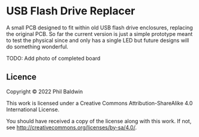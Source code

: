 # USB Flash Drive Replacer

A small PCB designed to fit within old USB flash drive enclosures, replacing the original PCB. So far the current version is just a simple prototype meant to test the physical since and only has a single LED but future designs will do something wonderful.

TODO: Add photo of completed board

## Licence

Copyright © 2022 Phil Baldwin

This work is licensed under a Creative Commons Attribution-ShareAlike 4.0 International License.

You should have received a copy of the license along with this work. If not, see <http://creativecommons.org/licenses/by-sa/4.0/>.
